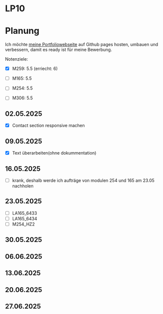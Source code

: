 # LP10


# Planung
Ich möchte [meine Portfoliowebseite](https://github.com/B1zy/PortfolioWebseiteReact) auf Github pages hosten, umbauen und verbessern, damit es ready ist für meine Bewerbung.

Notenziele:  
- [x] M259: 5.5 (erriecht: 6)
- [ ] M165: 5.5 
- [ ] M254: 5.5
- [ ] M306: 5.5


## 02.05.2025	
- [x] Contact section responsive machen
## 09.05.2025	
- [x] Text überarbeiten(ohne dokummentation)
## 16.05.2025	
- [ ] krank, deshalb werde ich aufträge von modulen 254 und 165 am 23.05 nachholen 

## 23.05.2025	
- [ ] LA165_6433
- [ ] LA165_6434
- [ ] M254_HZ2 
## 30.05.2025	

## 06.06.2025	

## 13.06.2025	

## 20.06.2025	

## 27.06.2025

